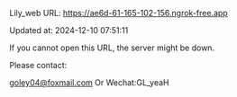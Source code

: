 Lily_web URL: https://ae6d-61-165-102-156.ngrok-free.app

Updated at: 2024-12-10 07:51:11

If you cannot open this URL, the server might be down.

Please contact: 

goley04@foxmail.com Or Wechat:GL_yeaH